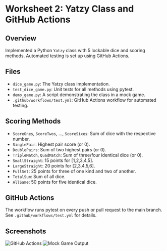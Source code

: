 # Worksheet 2: Yatzy Class and GitHub Actions

## Overview
Implemented a Python `Yatzy` class with 5 lockable dice and scoring methods. Automated testing is set up using GitHub Actions.

## Files
- `dice_game.py`: The Yatzy class implementation.
- `test_dice_game.py`: Unit tests for all methods using pytest.
- `demo_game.py`: A script demonstrating the class in a mock game.
- `.github/workflows/test.yml`: GitHub Actions workflow for automated testing.

## Scoring Methods
- `ScoreOnes`, `ScoreTwos`, ..., `ScoreSixes`: Sum of dice with the respective number.
- `SinglePair`: Highest pair score (or 0).
- `DoublePairs`: Sum of two highest pairs (or 0).
- `TripleMatch`, `QuadMatch`: Sum of three/four identical dice (or 0).
- `SmallStraight`: 15 points for [1,2,3,4,5].
- `LargeStraight`: 20 points for [2,3,4,5,6].
- `FullSet`: 25 points for three of one kind and two of another.
- `TotalSum`: Sum of all dice.
- `AllSame`: 50 points for five identical dice.

## GitHub Actions
The workflow runs pytest on every push or pull request to the main branch. See `.github/workflows/test.yml` for details.

## Screenshots
![GitHub Actions](screenshots/actions.png)
![Mock Game Output](screenshots/mock_game.png)